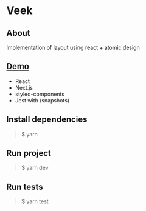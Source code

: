 # Veek

## About
Implementation of layout using react + atomic design

## [Demo](veek.vercel.app)

* React
* Next.js
* styled-components
* Jest with (snapshots)

## Install dependencies
> $ yarn

## Run project
> $ yarn dev

## Run tests
> $ yarn test


